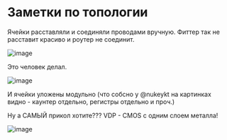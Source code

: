 # Заметки по топологии

Ячейки расставляли и соединяли проводами вручную. Фиттер так не расставит красиво и роутер не соединит.

![image](https://user-images.githubusercontent.com/5828819/175983109-d13f8b43-3bb9-4e85-842e-b8bf61fdd92b.png)

Это человек делал.

![image](https://user-images.githubusercontent.com/5828819/175983175-84c133a4-d846-4451-81fe-b535a47a4efd.png)

И ячейки уложены модульно (что собсно у @nukeykt на картинках видно - каунтер отдельно, регистры отдельно и проч.)

Ну а САМЫЙ прикол хотите??? VDP - CMOS с одним слоем металла!

![image](https://user-images.githubusercontent.com/5828819/175983002-4df8cd5c-90a1-49fe-9fc4-dbe16c287375.png)
